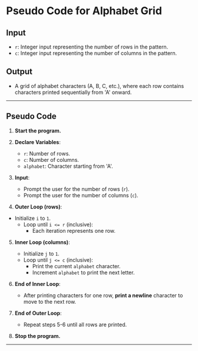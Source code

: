 # **Pseudo Code for Alphabet Grid**

## **Input**
- `r`: Integer input representing the number of rows in the pattern.
- `c`: Integer input representing the number of columns in the pattern.

## **Output**
- A grid of alphabet characters (A, B, C, etc.), where each row contains characters printed sequentially from 'A' onward.

---

## **Pseudo Code**

1. **Start the program.**

2. **Declare Variables**:
   - `r`: Number of rows.
   - `c`: Number of columns.
   - `alphabet`: Character starting from 'A'.

3. **Input**:
   - Prompt the user for the number of rows (`r`).
   - Prompt the user for the number of columns (`c`).

4. **Outer Loop (rows)**:
- Initialize `i` to `1`.
   - Loop until `i <= r` (inclusive):
     - Each iteration represents one row.

5. **Inner Loop (columns)**:
   - Initialize `j` to `1`.
   - Loop until `j <= c` (inclusive):
     - Print the current `alphabet` character.
     - Increment `alphabet` to print the next letter.

6. **End of Inner Loop**:
   - After printing characters for one row, **print a newline** character to move to the next row.

7. **End of Outer Loop**:
   - Repeat steps 5-6 until all rows are printed.

8. **Stop the program.**

---

